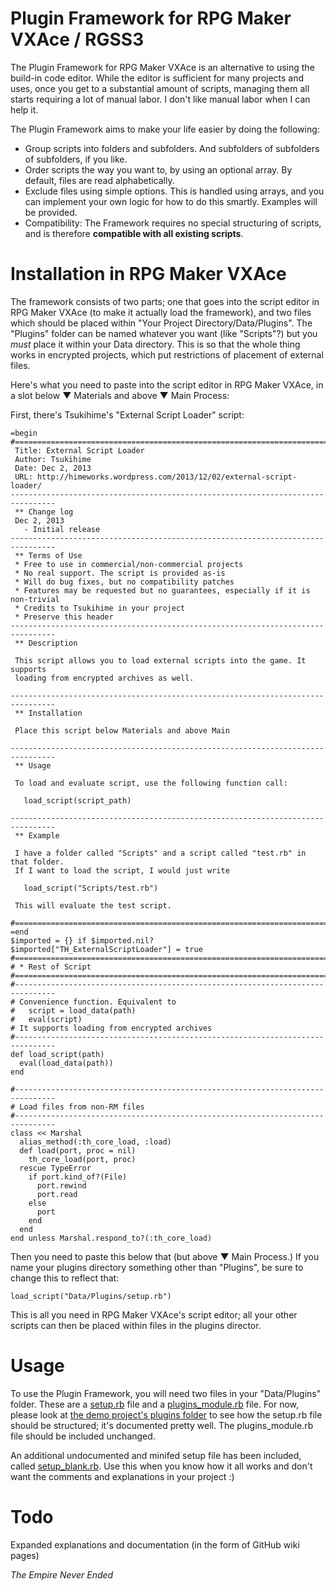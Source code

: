 Plugin Framework for RPG Maker VXAce / RGSS3
============================================
The Plugin Framework for RPG Maker VXAce is an alternative to using the build-in code editor. While the editor is sufficient for many projects and uses, once you get to a substantial amount of scripts, managing them all starts requiring a lot of manual labor. I don't like manual labor when I can help it.

The Plugin Framework aims to make your life easier by doing the following:
* Group scripts into folders and subfolders. And subfolders of subfolders of subfolders, if you like.
* Order scripts the way you want to, by using an optional array. By default, files are read alphabetically.
* Exclude files using simple options. This is handled using arrays, and you can implement your own logic for how to do this smartly. Examples will be provided.
* Compatibility: The Framework requires no special structuring of scripts, and is therefore **compatible with all existing scripts**.

Installation in RPG Maker VXAce
===============================
The framework consists of two parts; one that goes into the script editor in RPG Maker VXAce (to make it actually load the framework), and two files which should be placed within "Your Project Directory/Data/Plugins". The "Plugins" folder can be named whatever you want (like "Scripts"?) but you *must* place it within your Data directory. This is so that the whole thing works in encrypted projects, which put restrictions of placement of external files.

Here's what you need to paste into the script editor in RPG Maker VXAce, in a slot below ▼ Materials and above ▼ Main Process:

First, there's Tsukihime's "External Script Loader" script:
```
=begin
#===============================================================================
 Title: External Script Loader
 Author: Tsukihime
 Date: Dec 2, 2013
 URL: http://himeworks.wordpress.com/2013/12/02/external-script-loader/
--------------------------------------------------------------------------------
 ** Change log
 Dec 2, 2013
   - Initial release
--------------------------------------------------------------------------------   
 ** Terms of Use
 * Free to use in commercial/non-commercial projects
 * No real support. The script is provided as-is
 * Will do bug fixes, but no compatibility patches
 * Features may be requested but no guarantees, especially if it is non-trivial
 * Credits to Tsukihime in your project
 * Preserve this header
--------------------------------------------------------------------------------
 ** Description
 
 This script allows you to load external scripts into the game. It supports
 loading from encrypted archives as well.

--------------------------------------------------------------------------------
 ** Installation
 
 Place this script below Materials and above Main

--------------------------------------------------------------------------------
 ** Usage 
 
 To load and evaluate script, use the following function call:
 
   load_script(script_path)
   
--------------------------------------------------------------------------------
 ** Example
 
 I have a folder called "Scripts" and a script called "test.rb" in that folder.
 If I want to load the script, I would just write
 
   load_script("Scripts/test.rb")
   
 This will evaluate the test script.
 
#===============================================================================
=end
$imported = {} if $imported.nil?
$imported["TH_ExternalScriptLoader"] = true
#===============================================================================
# * Rest of Script
#===============================================================================
#-------------------------------------------------------------------------------
# Convenience function. Equivalent to
#   script = load_data(path)
#   eval(script)
# It supports loading from encrypted archives
#-------------------------------------------------------------------------------
def load_script(path)
  eval(load_data(path))
end

#-------------------------------------------------------------------------------
# Load files from non-RM files
#-------------------------------------------------------------------------------
class << Marshal
  alias_method(:th_core_load, :load)
  def load(port, proc = nil)
    th_core_load(port, proc)
  rescue TypeError
    if port.kind_of?(File)
      port.rewind 
      port.read
    else
      port
    end
  end
end unless Marshal.respond_to?(:th_core_load)
```
Then you need to paste this below that (but above ▼ Main Process.) If you name your plugins directory something other than "Plugins", be sure to change this to reflect that:
```
load_script("Data/Plugins/setup.rb")
```
This is all you need in RPG Maker VXAce's script editor; all your other scripts can then be placed within files in the plugins director.

Usage
=====
To use the Plugin Framework, you will need two files in your "Data/Plugins" folder. These are a [setup.rb](https://github.com/TorD/rgss3-plugin-script-framework/blob/master/Data/Plugins/setup.rb) file and a [plugins_module.rb](https://github.com/TorD/rgss3-plugin-script-framework/blob/master/Data/Plugins/plugins_module.rb) file. For now, please look at [the demo project's plugins folder](https://github.com/TorD/rgss3-plugin-script-framework/tree/master/Data/Plugins) to see how the setup.rb file should be structured; it's documented pretty well. The plugins_module.rb file should be included unchanged.

An additional undocumented and minifed setup file has been included, called [setup_blank.rb](https://github.com/TorD/rgss3-plugin-script-framework/blob/master/Data/Plugins/setup_blank.rb). Use this when you know how it all works and don't want the comments and explanations in your project :)

Todo
====
Expanded explanations and documentation (in the form of GitHub wiki pages)

_The Empire Never Ended_
